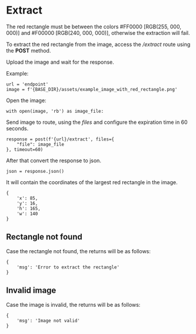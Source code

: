 # Extract

The red rectangle must be between the colors #FF0000 [RGB(255, 000, 000)] and #F00000 [RGB(240, 000, 000)], otherwise the extraction will fail.

To extract the red rectangle from the image, access the */extract* route using the **POST** method.

Upload the image and wait for the response.

Example:

    url = 'endpoint'
    image = f'{BASE_DIR}/assets/example_image_with_red_rectangle.png'

Open the image:

    with open(image, 'rb') as image_file:

Send image to route, using the *files* and configure the expiration time in 60 seconds.

    response = post(f'{url}/extract', files={
        "file": image_file
    }, timeout=60)

After that convert the response to json.

    json = response.json()

It will contain the coordinates of the largest red rectangle in the image.

    {
        'x': 85, 
        'y': 16, 
        'h': 165,
        'w': 140
    }

## Rectangle not found

Case the rectangle not found, the returns will be as follows:

    {
        'msg': 'Error to extract the rectangle'
    }

## Invalid image

Case the image is invalid, the returns will be as follows:

    {
        'msg': 'Image not valid'
    }
